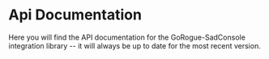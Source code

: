 # Api Documentation
Here you will find the API documentation for the GoRogue-SadConsole integration library -- it will always be up to date for the most recent version.

